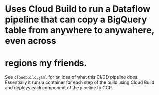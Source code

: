 # Uses Cloud Build to run a Dataflow pipeline that can copy a BigQuery table from anywhere to anywahere, even across
# regions my friends.
See `cloudbuild.yaml` for an idea of what this CI/CD pipeline does. Essentially it runs a container for each step
of the build using Cloud Build and deploys each component of the pipeline to GCP.
